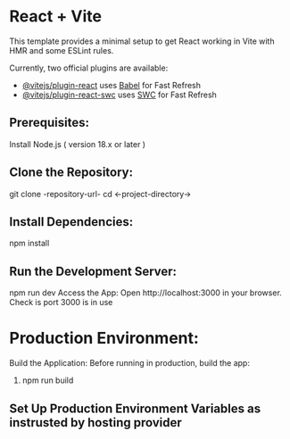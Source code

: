 # React + Vite

This template provides a minimal setup to get React working in Vite with HMR and some ESLint rules.

Currently, two official plugins are available:

- [@vitejs/plugin-react](https://github.com/vitejs/vite-plugin-react/blob/main/packages/plugin-react/README.md) uses [Babel](https://babeljs.io/) for Fast Refresh
- [@vitejs/plugin-react-swc](https://github.com/vitejs/vite-plugin-react-swc) uses [SWC](https://swc.rs/) for Fast Refresh


## Prerequisites:
Install Node.js ( version 18.x or later )

## Clone the Repository:
git clone -repository-url-
cd <-project-directory->

## Install Dependencies:
npm install

## Run the Development Server:
npm run dev
Access the App: Open http://localhost:3000 in your browser. Check is port 3000 is in use

# Production Environment:
Build the Application: Before running in production, build the app:
1. npm run build

## Set Up Production Environment Variables as instrusted by hosting provider